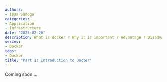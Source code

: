 ```yaml
---
authors:
- Issa Sanogo
categories:
- Application
- Infrastructure
date: "2025-02-26"
description: What is docker ? Why it is important ? Advantage ? Disadvantage ?
series:
- Docker
tags:
- Docker
title: "Part 1: Introduction to Docker"
---
```


Coming soon ...
